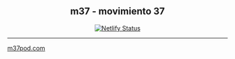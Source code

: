 <h2 align="center">
    m37 - movimiento 37
</h2>

<p align="center">
  <a href="https://app.netlify.com/sites/m37pod/deploys">
    <img
      src="https://api.netlify.com/api/v1/badges/5c3187ad-18f9-4ae6-8fcc-546a64f5542b/deploy-status"
      alt="Netlify Status"
    />
  </a>
</p>


<hr>
<footer>
<a href="https://m37pod.com">m37pod.com</a>
</footer>


